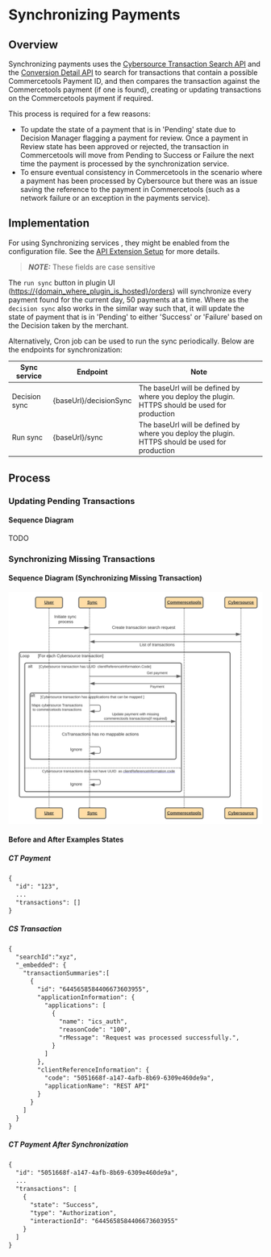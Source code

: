 # Synchronizing Payments

## Overview

Synchronizing payments uses the [Cybersource Transaction Search API](https://developer.cybersource.com/api/developer-guides/dita-txn-search-details-rest-api-dev-guide-102718/txn-search-intro.html) and the [Conversion Detail API](https://developer.cybersource.com/api/developer-guides/dita-reporting-rest-api-dev-guide-102718/reporting_api/reporting-ondemand-detail-download.html) to search for transactions that contain a possible Commercetools Payment ID, and then compares the transaction against the Commercetools payment (if one is found), creating or updating transactions on the Commercetools payment if required.

This process is required for a few reasons:

- To update the state of a payment that is in 'Pending' state due to Decision Manager flagging a payment for review. Once a payment in Review state has been approved or rejected, the transaction in Commercetools will move from Pending to Success or Failure the next time the payment is processed by the synchronization service.
- To ensure eventual consistency in Commercetools in the scenario where a payment has been processed by Cybersource but there was an issue saving the reference to the payment in Commercetools (such as a network failure or an exception in the payments service).

## Implementation

For using Synchronizing services , they might be enabled from the configuration file. See the [API Extension Setup](API-Extension-Setup.md) for more details.

> **_NOTE:_** These fields are case sensitive

The `run sync` button in plugin UI (<https://{domain_where_plugin_is_hosted}/orders>) will synchronize every payment found for the current day, 50 payments at a time. Where as the `decision sync` also works in the similar way such that, it will update the state of payment that is in 'Pending' to either 'Success' or 'Failure' based on the Decision taken by the merchant.

Alternatively, Cron job can be used to run the sync periodically. Below are the endpoints for synchronization:

| Sync service                   | Endpoint                                  | Note                                                                                                  |
| -------------------------- | -------------------------------------- | ----------------------------------------------------------------------------------------------------- |
| Decision sync                        | {baseUrl}/decisionSync          | The baseUrl will be defined by where you deploy the plugin. HTTPS should be used for production                                                                                                      |
| Run sync                        | {baseUrl}/sync          | The baseUrl will be defined by where you deploy the plugin. HTTPS should be used for production                                                                                                      |

## Process

### Updating Pending Transactions

#### Sequence Diagram 

TODO

### Synchronizing Missing Transactions

#### Sequence Diagram (Synchronizing Missing Transaction)

![Synchronizing Missing Transactions](images/Synchronizing-Missing-Transactions.svg)

#### Before and After Examples States

##### CT Payment

    {
      "id": "123",
      ...
      "transactions": []
    }

##### CS Transaction

    {
      "searchId":"xyz",
      "_embedded": {
        "transactionSummaries":[
          {
            "id": "6445658584406673603955",
            "applicationInformation": {
              "applications": [
                {
                  "name": "ics_auth",
                  "reasonCode": "100",
                  "rMessage": "Request was processed successfully.",
                }
              ]
            },
            "clientReferenceInformation": {
              "code": "5051668f-a147-4afb-8b69-6309e460de9a",
              "applicationName": "REST API"
            }
          }
        ]
      }
    }

##### CT Payment After Synchronization

    {
      "id": "5051668f-a147-4afb-8b69-6309e460de9a",
      ...
      "transactions": [
        {
          "state": "Success",
          "type": "Authorization",
          "interactionId": "6445658584406673603955"
        }
      ]
    }
